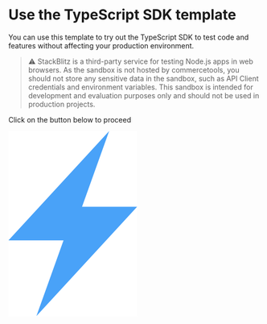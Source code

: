 # Use the TypeScript SDK template

You can use this template to try out the TypeScript SDK to test code and features without affecting your production environment.

> :warning: StackBlitz is a third-party service for testing Node.js apps in web browsers. As the sandbox is not hosted by commercetools, you should not store any sensitive data in the sandbox, such as API Client credentials and environment variables. This sandbox is intended for development and evaluation purposes only and should not be used in production projects.

Click on the button below to proceed

<a href="https://stackblitz.com/fork/github/commercetools/commercetools-ts-sdk-template?file=sdk%2Frequest.ts" target="_blank">
  <img src="./assets/images/stackblitz-icon-seeklogo.png"/>
</a>
